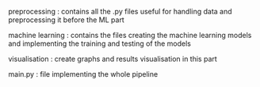 preprocessing : contains all the .py files useful for handling data and preprocessing it before the ML part

machine learning : contains the files creating the machine learning models and implementing the training and testing of the models

visualisation : create graphs and results visualisation in this part

main.py : file implementing the whole pipeline
